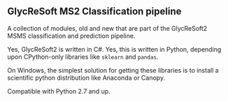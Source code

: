 GlycReSoft MS2 Classification pipeline
--------------------
A collection of modules, old and new that are part of the GlycReSoft2 MSMS classification and prediction pipeline. 

Yes, GlycReSoft2 is written in C#. Yes, this is written in Python, depending upon CPython-only libraries like `sklearn` and `pandas`.

On Windows, the simplest solution for getting these libraries is to install a scientific python distribution like Anaconda or Canopy.

Compatible with Python 2.7 and up.